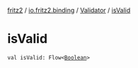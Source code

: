 [fritz2](../../index.md) / [io.fritz2.binding](../index.md) / [Validator](index.md) / [isValid](./is-valid.md)

# isValid

`val isValid: Flow<`[`Boolean`](https://kotlinlang.org/api/latest/jvm/stdlib/kotlin/-boolean/index.html)`>`